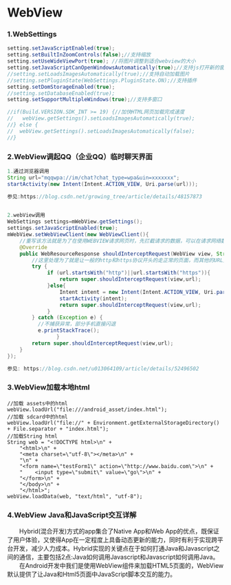 # WebView

### 1.WebSettings
```Java
setting.setJavaScriptEnabled(true);
setting.setBuiltInZoomControls(false);//支持缩放
setting.setUseWideViewPort(true); //将图片调整到适合webview的大小 
setting.setJavaScriptCanOpenWindowsAutomatically(true);//支持js打开新的窗口
//setting.setLoadsImagesAutomatically(true);//支持自动加载图片
//setting.setPluginState(WebSettings.PluginState.ON);//支持插件
setting.setDomStorageEnabled(true);
//setting.setDatabaseEnabled(true);
setting.setSupportMultipleWindows(true);//支持多窗口

//if(Build.VERSION.SDK_INT >= 19) {//加快HTML网页加载完成速度 
//   webView.getSettings().setLoadsImagesAutomatically(true);
//} else {
// 	webView.getSettings().setLoadsImagesAutomatically(false);
//}
```

### 2.WebView调起QQ（企业QQ）临时聊天界面
```Java
1.通过浏览器调用
String url="mqqwpa://im/chat?chat_type=wpa&uin=xxxxxxx";  
startActivity(new Intent(Intent.ACTION_VIEW, Uri.parse(url)));  

参见:https://blog.csdn.net/growing_tree/article/details/48157873
   

2.webView调用
WebSettings settings=mWebView.getSettings();  
settings.setJavaScriptEnabled(true);  
mWebView.setWebViewClient(new WebViewClient(){  
    //重写该方法就是为了在使用WEBVIEW请求网页时，先拦截请求的数据，可以在请求网络数据前做一些处理  
    @Override  
    public WebResourceResponse shouldInterceptRequest(WebView view, String url) {  
        //这里处理为了就是让一般的http和https协议开头的走正常的页面，而其他的URL则会开启一个Acitity然后去调用原生APP应用  
        try {
             if (url.startsWith("http")||url.startsWith("https")){  
                 return super.shouldInterceptRequest(view,url);  
             }else{  
                 Intent intent = new Intent(Intent.ACTION_VIEW, Uri.parse(url));  
                 startActivity(intent);  
                 return super.shouldInterceptRequest(view,url);  
             }  
        } catch (Exception e) {
          //不捕获异常，部分手机直接闪退
          e.printStackTrace();
				}
        return super.shouldInterceptRequest(view,url);
    }  
});  

参见: https://blog.csdn.net/u013064109/article/details/52496502
```

### 3.WebView加载本地html
```
//加载 assets中的html
webView.loadUrl("file:///android_asset/index.html");
//加载 sdcard中的html
webView.loadUrl("file://" + Environment.getExternalStorageDirectory() + File.separator + "index.html");
//加载String html
String web = "<!DOCTYPE html>\n" +
	"<html>\n" +
	"<meta charset=\"utf-8\"></meta>\n" +
	"\n" +
	"<form name=\"testForm1\" action=\"http://www.baidu.com\">\n" +
	"    <input type=\"submit\" value=\"go\">\n" +
	"</form>\n" +
	"</body>\n" +
	"</html>";
webView.loadData(web, "text/html", "utf-8");
```

### 4.WebView Java和JavaScript交互详解
&emsp;&emsp;Hybrid(混合开发)方式的app集合了Native App和Web App的优点，既保证了用户体验，又使得App在一定程度上具备动态更新的能力，同时有利于实现跨平台开发，减少人力成本。Hybrid实现的关键点在于如何打通Java和Javascript之间的通信，主要包括2点:Java如何调用Javascript和Javascript如何调用Java。  
&emsp;&emsp;在Android开发中我们是使用WebView组件来加载HTML5页面的，WebView默认提供了让Java和Html5页面中JavaScript脚本交互的能力。

